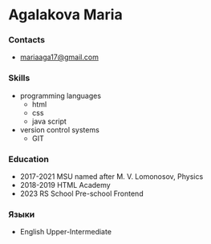 # Agalakova Maria
### Contacts
* mariaaga17@gmail.com

### Skills
* programming languages
   * html
   * css
   * java script
* version control systems
   * GIT
  
### Education
* 2017-2021 MSU named after M. V. Lomonosov, Physics
* 2018-2019 HTML Academy
* 2023 RS School Pre-school Frontend
  
### Языки
* English Upper-Intermediate
